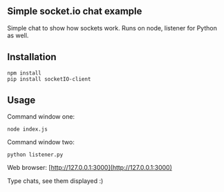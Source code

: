 ## Simple socket.io chat example

Simple chat to show how sockets work.  Runs on node, listener for Python as well.

## Installation
```
npm install
pip install socketIO-client
```

## Usage
Command window one:
```
node index.js
```

Command window two:
```
python listener.py
```

Web browser: [http://127.0.0.1:3000](http://127.0.0.1:3000)

Type chats, see them displayed :)
